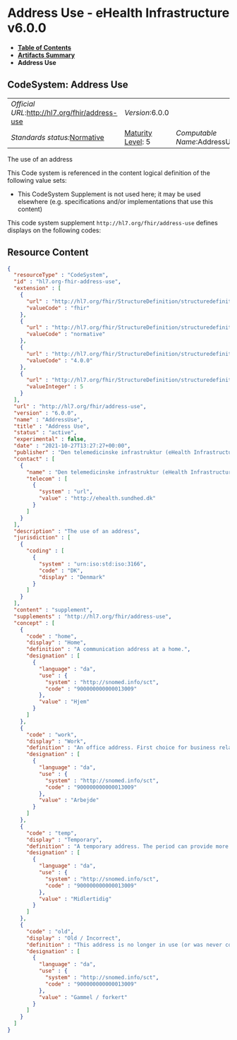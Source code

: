 # Address Use - eHealth Infrastructure v6.0.0

* [**Table of Contents**](toc.md)
* [**Artifacts Summary**](artifacts.md)
* **Address Use**

## CodeSystem: Address Use 

| | | |
| :--- | :--- | :--- |
| *Official URL*:http://hl7.org/fhir/address-use | *Version*:6.0.0 | |
| *Standards status:*[Normative](http://hl7.org/fhir/R4/versions.html#std-process) | [Maturity Level](http://hl7.org/fhir/versions.html#maturity): 5 | *Computable Name*:AddressUse |

 
The use of an address 

 This Code system is referenced in the content logical definition of the following value sets: 

* This CodeSystem Supplement is not used here; it may be used elsewhere (e.g. specifications and/or implementations that use this content)

This code system supplement `http://hl7.org/fhir/address-use` defines displays on the following codes:



## Resource Content

```json
{
  "resourceType" : "CodeSystem",
  "id" : "hl7.org-fhir-address-use",
  "extension" : [
    {
      "url" : "http://hl7.org/fhir/StructureDefinition/structuredefinition-wg",
      "valueCode" : "fhir"
    },
    {
      "url" : "http://hl7.org/fhir/StructureDefinition/structuredefinition-standards-status",
      "valueCode" : "normative"
    },
    {
      "url" : "http://hl7.org/fhir/StructureDefinition/structuredefinition-normative-version",
      "valueCode" : "4.0.0"
    },
    {
      "url" : "http://hl7.org/fhir/StructureDefinition/structuredefinition-fmm",
      "valueInteger" : 5
    }
  ],
  "url" : "http://hl7.org/fhir/address-use",
  "version" : "6.0.0",
  "name" : "AddressUse",
  "title" : "Address Use",
  "status" : "active",
  "experimental" : false,
  "date" : "2021-10-27T13:27:27+00:00",
  "publisher" : "Den telemedicinske infrastruktur (eHealth Infrastructure)",
  "contact" : [
    {
      "name" : "Den telemedicinske infrastruktur (eHealth Infrastructure)",
      "telecom" : [
        {
          "system" : "url",
          "value" : "http://ehealth.sundhed.dk"
        }
      ]
    }
  ],
  "description" : "The use of an address",
  "jurisdiction" : [
    {
      "coding" : [
        {
          "system" : "urn:iso:std:iso:3166",
          "code" : "DK",
          "display" : "Denmark"
        }
      ]
    }
  ],
  "content" : "supplement",
  "supplements" : "http://hl7.org/fhir/address-use",
  "concept" : [
    {
      "code" : "home",
      "display" : "Home",
      "definition" : "A communication address at a home.",
      "designation" : [
        {
          "language" : "da",
          "use" : {
            "system" : "http://snomed.info/sct",
            "code" : "900000000000013009"
          },
          "value" : "Hjem"
        }
      ]
    },
    {
      "code" : "work",
      "display" : "Work",
      "definition" : "An office address. First choice for business related contacts during business hours.",
      "designation" : [
        {
          "language" : "da",
          "use" : {
            "system" : "http://snomed.info/sct",
            "code" : "900000000000013009"
          },
          "value" : "Arbejde"
        }
      ]
    },
    {
      "code" : "temp",
      "display" : "Temporary",
      "definition" : "A temporary address. The period can provide more detailed information.",
      "designation" : [
        {
          "language" : "da",
          "use" : {
            "system" : "http://snomed.info/sct",
            "code" : "900000000000013009"
          },
          "value" : "Midlertidig"
        }
      ]
    },
    {
      "code" : "old",
      "display" : "Old / Incorrect",
      "definition" : "This address is no longer in use (or was never correct, but retained for records).",
      "designation" : [
        {
          "language" : "da",
          "use" : {
            "system" : "http://snomed.info/sct",
            "code" : "900000000000013009"
          },
          "value" : "Gammel / forkert"
        }
      ]
    }
  ]
}

```
